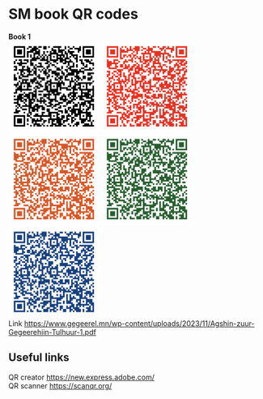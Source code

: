 # SM book QR codes

**Book 1**<br/>
<img src="./book 1/book-1-code.png" alt="Book 1 QR image" width="180"/>
<img src="./book 1/book-1-code-red.png" alt="Book 1 QR image" width="180"/>
<img src="./book 1/book-1-code-orange.png" alt="Book 1 QR image" width="180"/>
<img src="./book 1/book-1-code-green.png" alt="Book 1 QR image" width="180"/>
<img src="./book 1/book-1-code-blue.png" alt="Book 1 QR image" width="180"/><br/>
Link https://www.gegeerel.mn/wp-content/uploads/2023/11/Agshin-zuur-Gegeerehiin-Tulhuur-1.pdf<br/>


## Useful links<br/>
QR creator https://new.express.adobe.com/<br/>
QR scanner https://scanqr.org/
